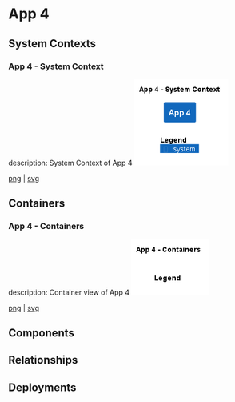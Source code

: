 # App 4

## System Contexts

### App 4 - System Context

description: System Context of App 4
![system_context App 4](../../images/system_context%20App%204.png)

[png](../../images/system_context%20App%204.png) | [svg](../../images/system_context%20App%204.svg)

## Containers

### App 4 - Containers

description: Container view of App 4
![container App 4](../../images/container%20App%204.png)

[png](../../images/container%20App%204.png) | [svg](../../images/container%20App%204.svg)

## Components


## Relationships

## Deployments


